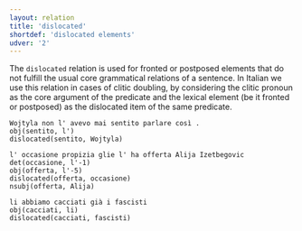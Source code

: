 ```yaml
---
layout: relation
title: 'dislocated'
shortdef: 'dislocated elements'
udver: '2'
---
```


The <code>dislocated</code> relation is used for fronted or postposed elements that do not fulfill the usual core grammatical relations of a sentence. 
In Italian we use this relation in cases of clitic doubling, by considering the clitic pronoun as the core argument of the predicate and the lexical element (be it fronted or postposed)
as the dislocated item of the same predicate.

~~~ sdparse
Wojtyla non l' avevo mai sentito parlare così . 
obj(sentito, l')
dislocated(sentito, Wojtyla)
~~~
~~~ sdparse
l' occasione propizia glie l' ha offerta Alija Izetbegovic
det(occasione, l'-1)
obj(offerta, l'-5)
dislocated(offerta, occasione)
nsubj(offerta, Alija)
~~~
~~~ sdparse
li abbiamo cacciati già i fascisti
obj(cacciati, li)
dislocated(cacciati, fascisti)
~~~
<!-- Interlanguage links updated Čt lis 12 09:43:25 CET 2020 -->
